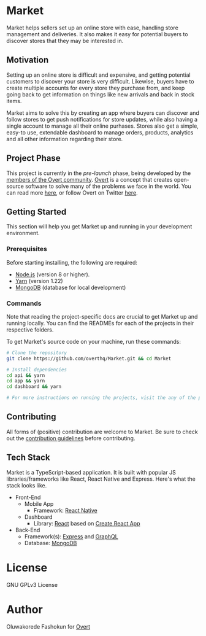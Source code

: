 # Market

Market helps sellers set up an online store with ease, handling store management and deliveries. It also makes it easy for potential buyers to discover stores that they may be interested in.

## Motivation

Setting up an online store is difficult and expensive, and getting potential customers to discover your store is very difficult. Likewise, buyers have to create multiple accounts for every store they purchase from, and keep going back to get information on things like new arrivals and back in stock items.

Market aims to solve this by creating an app where buyers can discover and follow stores to get push notifications for store updates, while also having a single account to manage all their online purhases. Stores also get a simple, easy-to use, extendable dashboard to manage orders, products, analytics and all other information regarding their store.

## Project Phase

This project is currently in the _pre-launch_ phase, being developed by the [members of the Overt community](https://discord.gg/t6wVzUh). [Overt](https://overt.dev) is a concept that creates open-source software to solve many of the problems we face in the world. You can read more [here](https://medium.com/@koredefashokun/building-the-future-in-the-open-f3ac035fb412), or follow Overt on Twitter [here](https://twitter.com/overt_hq).

## Getting Started

This section will help you get Market up and running in your development environment.

### Prerequisites

Before starting installing, the following are required:

- [Node.js](https://nodejs.org) (version 8 or higher).
- [Yarn](https://yarnpkg.com) (version 1.22)
- [MongoDB](https://mongodb.com) (database for local development)

### Commands

Note that reading the project-specific docs are crucial to get Market up and running locally.
You can find the READMEs for each of the projects in their respective folders.

To get Market's source code on your machine, run these commands:

```sh
# Clone the repository
git clone https://github.com/overthq/Market.git && cd Market

# Install dependencies
cd api && yarn
cd app && yarn
cd dashboard && yarn

# For more instructions on running the projects, visit the any of the project-specific READMEs.
```

## Contributing

All forms of (positive) contribution are welcome to Market. Be sure to check out the [contribution guidelines](.github/CONTRIBUTING.md) before contributing.

## Tech Stack

Market is a TypeScript-based application. It is built with popular JS libraries/frameworks like React, React Native and Express. Here's what the stack looks like.

- Front-End
  - Mobile App
    - Framework: [React Native](https://facebook.github.io/react-native)
  - Dashboard
    - Library: [React](https://facebook.github.io/react) based on [Create React App](https://facebook.github.io/create-react-app)
- Back-End
  - Framework(s): [Express](https://expressjs.com) and [GraphQL](https://graphql.org)
  - Database: [MongoDB](https://mongodb.com)

# License

GNU GPLv3 License

# Author

Oluwakorede Fashokun for [Overt](https://overt.dev)
